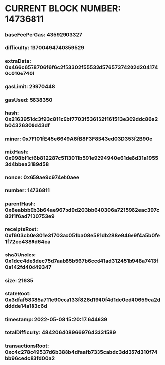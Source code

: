 # CURRENT BLOCK NUMBER: 14736811

### baseFeePerGas: 43592903327
### difficulty: 13700494740859529
### extraData: 0x466c6578706f6f6c2f53302f55532d57657374202d2041746c616e7461
### gasLimit: 29970448
### gasUsed: 5638350
### hash: 0x2163951dc3f93c811c9bf7703f536162f161513e309ddc86a2b04326309d43df
### miner: 0x7F101fE45e6649A6fB8F3F8B43ed03D353f2B90c
### mixHash: 0x998bf1cf6b812287c5113011b591e9294940e61de6d31a19553d4bbea3189d58
### nonce: 0x659ae9c974eb0aee
### number: 14736811
### parentHash: 0x8eabbb9b3b64ae967bd9d203bb640306a7215962eac397c82f1f6ad7100753e9
### receiptsRoot: 0xf603cb0e301e31703ac051ba08e581db288e946e9f4a5b0fe1f72ce4389d64ca
### sha3Uncles: 0x1dcc4de8dec75d7aab85b567b6ccd41ad312451b948a7413f0a142fd40d49347
### size: 21635
### stateRoot: 0x3dfaf58385a711e90cca133f826d1940f4d1dc0ed40659ca2ddddde14a183c6d
### timestamp: 2022-05-08 15:20:17.644639
### totalDifficulty: 48420640896697643331589
### transactionsRoot: 0xc4c278c49537d6b388b4dfaafb7335cabdc3dd357d310f74bb96cedc83fd00a2
